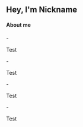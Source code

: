 <p></p>
<h2>Hey, I'm Nickname</h2>
<p>
  <h4>About me</h4>
  - <p>Test</p>
  - <p>Test</p>
  - <p>Test</p>
</p>
- <p>Test</p>
